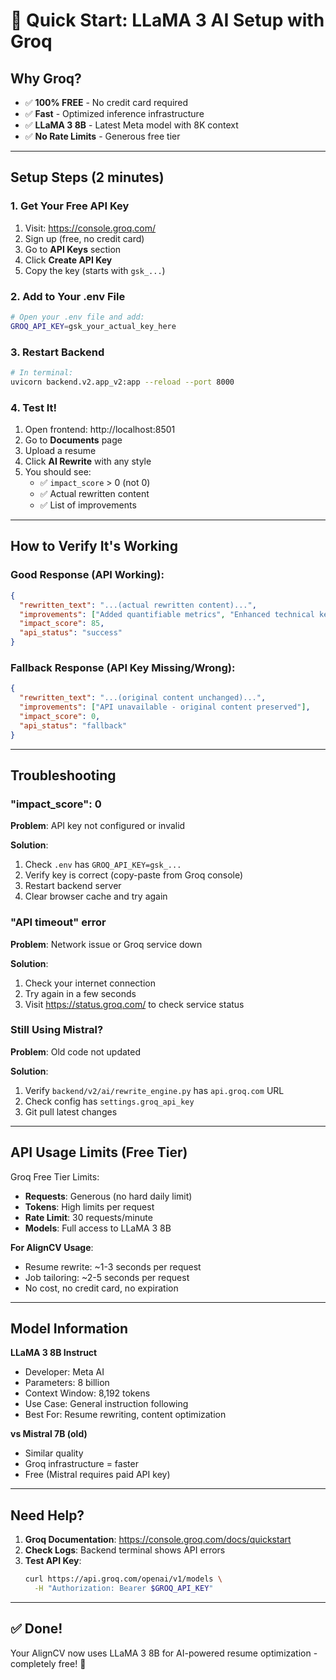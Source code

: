 # 🚀 Quick Start: LLaMA 3 AI Setup with Groq

## Why Groq?

- ✅ **100% FREE** - No credit card required
- ✅ **Fast** - Optimized inference infrastructure
- ✅ **LLaMA 3 8B** - Latest Meta model with 8K context
- ✅ **No Rate Limits** - Generous free tier

---

## Setup Steps (2 minutes)

### 1. Get Your Free API Key

1. Visit: https://console.groq.com/
2. Sign up (free, no credit card)
3. Go to **API Keys** section
4. Click **Create API Key**
5. Copy the key (starts with `gsk_...`)

### 2. Add to Your .env File

```bash
# Open your .env file and add:
GROQ_API_KEY=gsk_your_actual_key_here
```

### 3. Restart Backend

```bash
# In terminal:
uvicorn backend.v2.app_v2:app --reload --port 8000
```

### 4. Test It!

1. Open frontend: http://localhost:8501
2. Go to **Documents** page
3. Upload a resume
4. Click **AI Rewrite** with any style
5. You should see:
   - ✅ `impact_score` > 0 (not 0)
   - ✅ Actual rewritten content
   - ✅ List of improvements

---

## How to Verify It's Working

### Good Response (API Working):
```json
{
  "rewritten_text": "...(actual rewritten content)...",
  "improvements": ["Added quantifiable metrics", "Enhanced technical keywords"],
  "impact_score": 85,
  "api_status": "success"
}
```

### Fallback Response (API Key Missing/Wrong):
```json
{
  "rewritten_text": "...(original content unchanged)...",
  "improvements": ["API unavailable - original content preserved"],
  "impact_score": 0,
  "api_status": "fallback"
}
```

---

## Troubleshooting

### "impact_score": 0
**Problem**: API key not configured or invalid

**Solution**:
1. Check `.env` has `GROQ_API_KEY=gsk_...`
2. Verify key is correct (copy-paste from Groq console)
3. Restart backend server
4. Clear browser cache and try again

### "API timeout" error
**Problem**: Network issue or Groq service down

**Solution**:
1. Check your internet connection
2. Try again in a few seconds
3. Visit https://status.groq.com/ to check service status

### Still Using Mistral?
**Problem**: Old code not updated

**Solution**:
1. Verify `backend/v2/ai/rewrite_engine.py` has `api.groq.com` URL
2. Check config has `settings.groq_api_key`
3. Git pull latest changes

---

## API Usage Limits (Free Tier)

Groq Free Tier Limits:
- **Requests**: Generous (no hard daily limit)
- **Tokens**: High limits per request
- **Rate Limit**: 30 requests/minute
- **Models**: Full access to LLaMA 3 8B

**For AlignCV Usage**:
- Resume rewrite: ~1-3 seconds per request
- Job tailoring: ~2-5 seconds per request
- No cost, no credit card, no expiration

---

## Model Information

**LLaMA 3 8B Instruct**
- Developer: Meta AI
- Parameters: 8 billion
- Context Window: 8,192 tokens
- Use Case: General instruction following
- Best For: Resume rewriting, content optimization

**vs Mistral 7B (old)**
- Similar quality
- Groq infrastructure = faster
- Free (Mistral requires paid API key)

---

## Need Help?

1. **Groq Documentation**: https://console.groq.com/docs/quickstart
2. **Check Logs**: Backend terminal shows API errors
3. **Test API Key**:
   ```bash
   curl https://api.groq.com/openai/v1/models \
     -H "Authorization: Bearer $GROQ_API_KEY"
   ```

---

## ✅ Done!

Your AlignCV now uses LLaMA 3 8B for AI-powered resume optimization - completely free! 🎉
